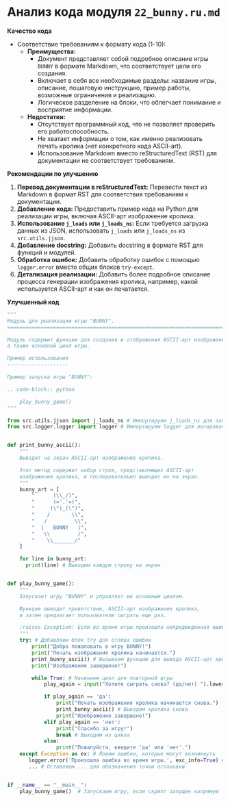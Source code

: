 # Анализ кода модуля `22_bunny.ru.md`

**Качество кода**

- Соответствие требованиям к формату кода (1-10):
    - **Преимущества:**
        -  Документ представляет собой подробное описание игры `BUNNY` в формате Markdown, что соответствует цели его создания.
        -  Включает в себя все необходимые разделы: название игры, описание, пошаговую инструкцию, пример работы, возможные ограничения и реализацию.
        -  Логическое разделение на блоки, что облегчает понимание и восприятие информации.
    - **Недостатки:**
        -  Отсутствует программный код, что не позволяет проверить его работоспособность.
        -  Не хватает информации о том, как именно реализовать печать кролика (нет конкретного кода ASCII-art).
        -  Использование Markdown вместо reStructuredText (RST) для документации не соответствует требованиям.

**Рекомендации по улучшению**

1.  **Перевод документации в reStructuredText:** Перевести текст из Markdown в формат RST для соответствия требованиям к документации.
2.  **Добавление кода:** Предоставить пример кода на Python для реализации игры, включая ASCII-арт изображение кролика.
3.  **Использование `j_loads` или `j_loads_ns`:** Если требуется загрузка данных из JSON, использовать `j_loads` или `j_loads_ns` из `src.utils.jjson`.
4.  **Добавление docstring:** Добавить docstring в формате RST для функций и модулей.
5.  **Обработка ошибок:** Добавить обработку ошибок с помощью `logger.error` вместо общих блоков `try-except`.
6.  **Детализация реализации:** Добавить более подробное описание процесса генерации изображения кролика, например, какой используется ASCII-арт и как он печатается.

**Улучшенный код**

```python
"""
Модуль для реализации игры "BUNNY".
=========================================================================================

Модуль содержит функции для создания и отображения ASCII-арт изображения кролика,
а также основной цикл игры.

Пример использования
--------------------

Пример запуска игры "BUNNY":

.. code-block:: python

    play_bunny_game()
"""

from src.utils.jjson import j_loads_ns # Импортируем j_loads_ns для загрузки JSON
from src.logger.logger import logger # Импортируем logger для логирования ошибок


def print_bunny_ascii():
    """
    Выводит на экран ASCII-арт изображение кролика.

    Этот метод содержит набор строк, представляющих ASCII-арт
    изображение кролика, и последовательно выводит их на экран.
    """
    bunny_art = [
        "      (\\_/)",
        "      (='.'=)",
        "     (\")_(\")",
        "    /       \\",
        "   /         \\",
        "  |   BUNNY   |",
        "   \\         /",
        "    \\_______/"
    ]

    for line in bunny_art:
      print(line) # Выводим каждую строку на экран


def play_bunny_game():
    """
    Запускает игру "BUNNY" и управляет ее основным циклом.

    Функция выводит приветствие, ASCII-арт изображение кролика,
    и затем предлагает пользователю сыграть еще раз.

    :raises Exception: Если во время игры произошла непредвиденная ошибка.
    """
    try: # Добавляем блок try для отлова ошибок
        print("Добро пожаловать в игру BUNNY!")
        print("Печать изображения кролика начинается.")
        print_bunny_ascii() # Вызываем функцию для вывода ASCII-арт кролика
        print("Изображение завершено!")

        while True: # Начинаем цикл для повторной игры
            play_again = input("Хотите сыграть снова? (да/нет) ").lower() # Запрашиваем ввод пользователя

            if play_again == 'да':
                print("Печать изображения кролика начинается снова.")
                print_bunny_ascii() # Выводим кролика снова
                print("Изображение завершено!")
            elif play_again == 'нет':
                print("Спасибо за игру!")
                break # Выходим из цикла
            else:
                print("Пожалуйста, введите 'да' или 'нет'.")
    except Exception as ex: # Ловим ошибки, которые могут возникнуть
       logger.error('Произошла ошибка во время игры.', exc_info=True) # Логируем ошибку с помощью logger
       ... # Оставляем ... для обозначения точки остановки


if __name__ == "__main__":
    play_bunny_game()  # Запускаем игру, если скрипт запущен напрямую
```